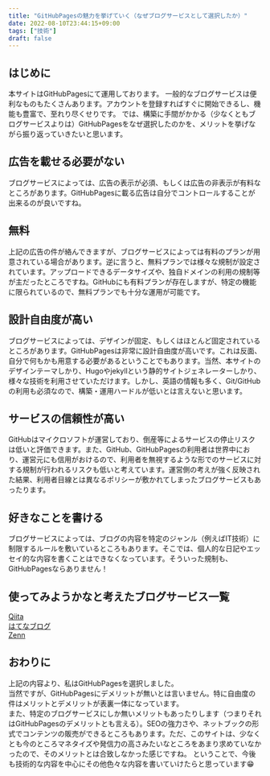```yaml
---
title: "GitHubPagesの魅力を挙げていく（なぜブログサービスとして選択したか）"
date: 2022-08-10T23:44:15+09:00
tags: ["技術"]
draft: false
---
```

## はじめに
本サイトはGitHubPagesにて運用しております。
一般的なブログサービスは便利なものもたくさんあります。アカウントを登録すればすぐに開始できるし、機能も豊富で、至れり尽くせりです。
では、構築に手間がかかる（少なくともブログサービスよりは）GitHubPagesをなぜ選択したのかを、メリットを挙げながら振り返っていきたいと思います。
## 広告を載せる必要がない
ブログサービスによっては、広告の表示が必須、もしくは広告の非表示が有料なところがあります。GitHubPagesに載る広告は自分でコントロールすることが出来るのが良いですね。
## 無料
上記の広告の件が絡んできますが、ブログサービスによっては有料のプランが用意されている場合があります。逆に言うと、無料プランでは様々な規制が設定されています。アップロードできるデータサイズや、独自ドメインの利用の規制等が主だったところですね。GitHubにも有料プランが存在しますが、特定の機能に限られているので、無料プランでも十分な運用が可能です。
## 設計自由度が高い
ブログサービスによっては、デザインが固定、もしくはほとんど固定されているところがあります。GitHubPagesは非常に設計自由度が高いです。これは反面、自分で何もかも用意する必要があるということでもあります。当然、本サイトのデザインテーマしかり、Hugoやjekyllという静的サイトジェネレーターしかり、様々な技術を利用させていただけます。しかし、英語の情報も多く、Git/GitHubの利用も必須なので、構築・運用ハードルが低いとは言えないと思います。
## サービスの信頼性が高い
GitHubはマイクロソフトが運営しており、倒産等によるサービスの停止リスクは低いと評価できます。また、GitHub、GitHubPagesの利用者は世界中におり、運営元にも信用がおけるので、利用者を無視するような形でのサービスに対する規制が行われるリスクも低いと考えています。運営側の考えが強く反映された結果、利用者目線とは異なるポリシーが敷かれてしまったブログサービスもあったります。
## 好きなことを書ける
ブログサービスによっては、ブログの内容を特定のジャンル（例えばIT技術）に制限するルールを敷いているところもあります。そこでは、個人的な日記やエッセイ的な内容を書くことはできなくなっています。そういった規制も、GitHubPagesならありません！
## 使ってみようかなと考えたブログサービス一覧
[Qiita](https://qiita.com/)  
[はてなブログ](https://hatenablog.com/)  
[Zenn](https://zenn.dev/)
## おわりに
上記の内容より、私はGitHubPagesを選択しました。  
当然ですが、GitHubPagesにデメリットが無いとは言いません。特に自由度の件はメリットとデメリットが表裏一体になっています。  
また、特定のブログサービスにしか無いメリットもあったりします（つまりそれはGitHubPagesのデメリットとも言える）。SEOの強力さや、ネットブックの形式でコンテンツの販売ができるところもあります。ただ、このサイトは、少なくとも今のところマネタイズや発信力の高さみたいなところをあまり求めていなかったので、そのメリットとは合致しなかった感じですね。
ということで、今後も技術的な内容を中心にその他色々な内容を書いていけたらと思っています😁